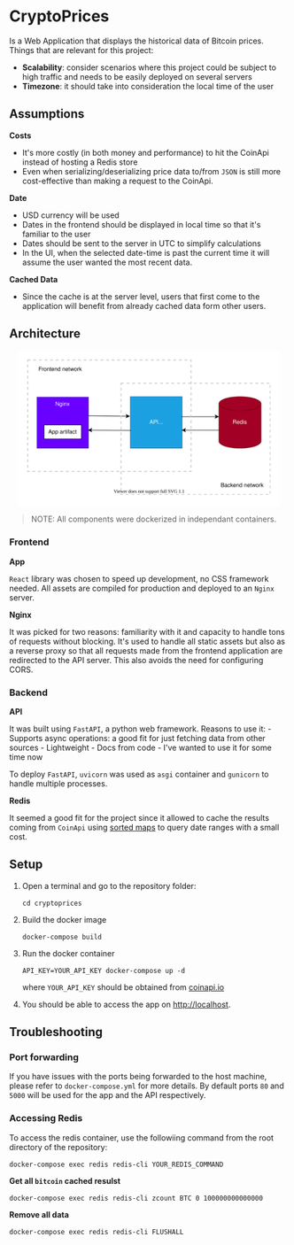 # CryptoPrices

Is a Web Application that displays the historical data of Bitcoin prices. Things that are relevant for this project:

- **Scalability**: consider scenarios where this project could be subject to high traffic and needs to be easily deployed on several servers
- **Timezone**: it should take into consideration the local time of the user

## Assumptions

**Costs**
- It's more costly (in both money and performance) to hit the CoinApi instead of hosting a Redis store
- Even when serializing/deserializing price data to/from `JSON` is still more cost-effective than making a request to the CoinApi.

**Date**
- USD currency will be used
- Dates in the frontend should be displayed in local time so that it's familiar to the user
- Dates should be sent to the server in UTC to simplify calculations
- In the UI, when the selected date-time is past the current time it will assume the user wanted the most recent data.

**Cached Data**
- Since the cache is at the server level, users that first come to the application will benefit from already cached data form other users.

## Architecture

<div style="background-color:white; padding: 1rem;margin: 1rem;">
    <img src="./architecture.svg">
</div>

> NOTE: All components were dockerized in independant containers.

### Frontend

**App**

`React` library was chosen to speed up development, no CSS framework needed. All assets are compiled for production
and deployed to an `Nginx` server.

**Nginx**

It was picked for two reasons: familiarity with it and capacity to handle tons of requests without blocking. It's used to handle all static assets but also as a reverse proxy so that all requests made from the frontend application are redirected to the API server. This also avoids the need for configuring CORS.

### Backend

**API**

It was built using `FastAPI`, a python web framework. Reasons to use it:
    - Supports async operations: a good fit for just fetching data from other sources
    - Lightweight
    - Docs from code
    - I've wanted to use it for some time now

To deploy `FastAPI`, `uvicorn` was used as `asgi` container and `gunicorn` to handle multiple processes.

**Redis**

It seemed a good fit for the project since it allowed to cache the results coming from `CoinApi` using [sorted maps](https://redis.io/commands/zrangebyscore) to query date ranges with a small cost.

## Setup

1. Open a terminal and go to the repository folder:

    ```
    cd cryptoprices 
    ```

2. Build the docker image

    ```
    docker-compose build
    ```

3. Run the docker container

    ```
    API_KEY=YOUR_API_KEY docker-compose up -d
    ```

    where `YOUR_API_KEY` should be obtained from [coinapi.io](https://coinapi.io)

4. You should be able to access the app on [http://localhost](http://localhost).

## Troubleshooting

### Port forwarding

If you have issues with the ports being forwarded to the host machine, please refer to `docker-compose.yml` for more details. By default ports `80` and `5000` will be used for the app and the API respectively.

### Accessing Redis

To access the redis container, use the followiing command from the root directory of the repository:

```
docker-compose exec redis redis-cli YOUR_REDIS_COMMAND
````

**Get all `bitcoin` cached resulst**

```
docker-compose exec redis redis-cli zcount BTC 0 100000000000000
````

**Remove all data**

```
docker-compose exec redis redis-cli FLUSHALL
````